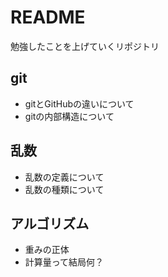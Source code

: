 # README

勉強したことを上げていくリポジトリ

## git
- gitとGitHubの違いについて
- gitの内部構造について

## 乱数
- 乱数の定義について
- 乱数の種類について


## アルゴリズム
- 重みの正体
- 計算量って結局何？

